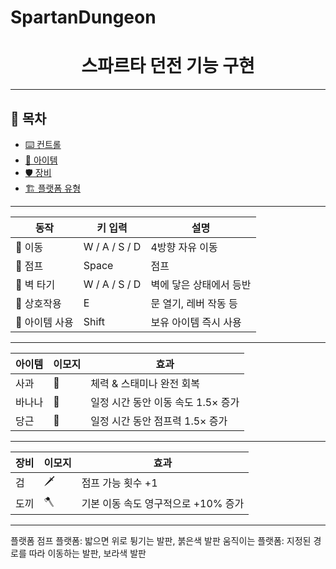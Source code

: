 # SpartanDungeon
<h1 align="center">스파르타 던전 기능 구현</h1>

---
## 📖 목차 
- [⌨️ 컨트롤](#️-컨트롤)  
- [🧰 아이템](#-아이템)  
- [🛡️ 장비](#️-장비)  
- [🏗️ 플랫폼 유형](#️-플랫폼-유형)  
---

| 동작        | 키 입력          | 설명            |
| --------- | ------------- | ------------- |
| 🚶 이동     | W / A / S / D | 4방향 자유 이동     |
| 🦘 점프     | Space         | 점프            |
| 🧗 벽 타기   | W / A / S / D | 벽에 닿은 상태에서 등반 |
| 🤝 상호작용   | E             | 문 열기, 레버 작동 등 |
| 🎒 아이템 사용 | Shift         | 보유 아이템 즉시 사용  |

---

| 아이템 | 이모지 | 효과                     |
| --- | --- | ---------------------- |
| 사과  | 🍎  | 체력 & 스태미나 완전 회복        |
| 바나나 | 🍌  | 일정 시간 동안 이동 속도 1.5× 증가 |
| 당근  | 🥕  | 일정 시간 동안 점프력 1.5× 증가   |

---

| 장비 | 이모지 | 효과                     |
| -- | --- | ---------------------- |
| 검  | 🗡️ | 점프 가능 횟수 +1            |
| 도끼 | 🪓  | 기본 이동 속도 영구적으로 +10% 증가 |

---

플랫폼
점프 플랫폼: 밟으면 위로 튕기는 발판, 붉은색 발판
움직이는 플랫폼: 지정된 경로를 따라 이동하는 발판, 보라색 발판


